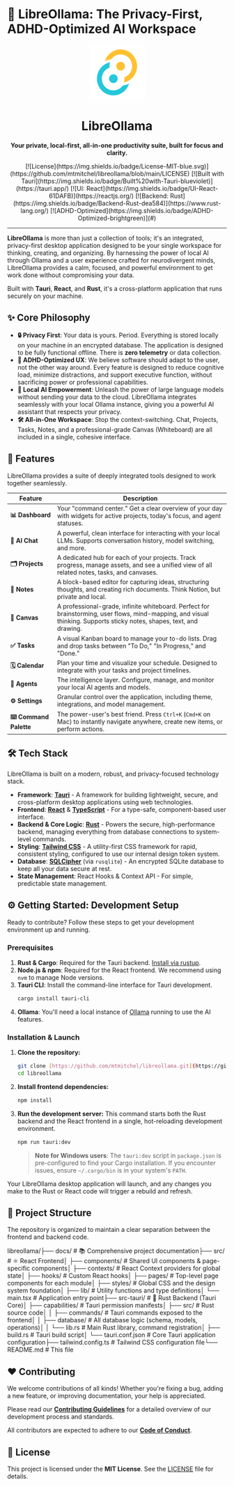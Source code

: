 # 🧠 LibreOllama: The Privacy-First, ADHD-Optimized AI Workspace

<p align="center">
  <img src="https://raw.githubusercontent.com/mtmitchel/libreollama/main/src-tauri/icons/icon.png?raw=true" alt="LibreOllama Logo" width="128">
</p>

<h1 align="center">LibreOllama</h1>

<p align="center">
  <strong>Your private, local-first, all-in-one productivity suite, built for focus and clarity.</strong>
</p>

<p align="center">
  [![License](https://img.shields.io/badge/License-MIT-blue.svg)](https://github.com/mtmitchel/libreollama/blob/main/LICENSE)
  [![Built with Tauri](https://img.shields.io/badge/Built%20with-Tauri-blueviolet)](https://tauri.app/)
  [![UI: React](https://img.shields.io/badge/UI-React-61DAFB)](https://reactjs.org/)
  [![Backend: Rust](https://img.shields.io/badge/Backend-Rust-dea584)](https://www.rust-lang.org/)
  [![ADHD-Optimized](https://img.shields.io/badge/ADHD-Optimized-brightgreen)](#)
</p>

---

**LibreOllama** is more than just a collection of tools; it's an integrated, privacy-first desktop application designed to be your single workspace for thinking, creating, and organizing. By harnessing the power of local AI through Ollama and a user experience crafted for neurodivergent minds, LibreOllama provides a calm, focused, and powerful environment to get work done without compromising your data.

Built with **Tauri**, **React**, and **Rust**, it's a cross-platform application that runs securely on your machine.

## ✨ Core Philosophy

* **🔒 Privacy First**: Your data is yours. Period. Everything is stored locally on your machine in an encrypted database. The application is designed to be fully functional offline. There is **zero telemetry** or data collection.
* **🧠 ADHD-Optimized UX**: We believe software should adapt to the user, not the other way around. Every feature is designed to reduce cognitive load, minimize distractions, and support executive function, without sacrificing power or professional capabilities.
* **🤖 Local AI Empowerment**: Unleash the power of large language models without sending your data to the cloud. LibreOllama integrates seamlessly with your local Ollama instance, giving you a powerful AI assistant that respects your privacy.
* **🛠️ All-in-One Workspace**: Stop the context-switching. Chat, Projects, Tasks, Notes, and a professional-grade Canvas (Whiteboard) are all included in a single, cohesive interface.

## 🚀 Features

LibreOllama provides a suite of deeply integrated tools designed to work together seamlessly.

| Feature          | Description                                                                                                                                                       |
| ---------------- | ------------------------------------------------------------------------------------------------------------------------------------------------------------------- |
| **📊 Dashboard** | Your "command center." Get a clear overview of your day with widgets for active projects, today's focus, and agent statuses.                                            |
| **💬 AI Chat** | A powerful, clean interface for interacting with your local LLMs. Supports conversation history, model switching, and more.                                               |
| **🗂️ Projects** | A dedicated hub for each of your projects. Track progress, manage assets, and see a unified view of all related notes, tasks, and canvases.                              |
| **📝 Notes** | A block-based editor for capturing ideas, structuring thoughts, and creating rich documents. Think Notion, but private and local.                                       |
| **🎨 Canvas** | A professional-grade, infinite whiteboard. Perfect for brainstorming, user flows, mind-mapping, and visual thinking. Supports sticky notes, shapes, text, and drawing. |
| **✅ Tasks** | A visual Kanban board to manage your to-do lists. Drag and drop tasks between "To Do," "In Progress," and "Done."                                                        |
| **🗓️ Calendar** | Plan your time and visualize your schedule. Designed to integrate with your tasks and project timelines.                                                                |
| **🤖 Agents** | The intelligence layer. Configure, manage, and monitor your local AI agents and models.                                                                                 |
| **⚙️ Settings** | Granular control over the application, including theme, integrations, and model management.                                                                             |
| **⌨️ Command Palette** | The power-user's best friend. Press `Ctrl+K` (`Cmd+K` on Mac) to instantly navigate anywhere, create new items, or perform actions.                                     |

## 🛠️ Tech Stack

LibreOllama is built on a modern, robust, and privacy-focused technology stack.

* **Framework**: [**Tauri**](https://tauri.app/) - A framework for building lightweight, secure, and cross-platform desktop applications using web technologies.
* **Frontend**: [**React**](https://reactjs.org/) & [**TypeScript**](https://www.typescriptlang.org/) - For a type-safe, component-based user interface.
* **Backend & Core Logic**: [**Rust**](https://www.rust-lang.org/) - Powers the secure, high-performance backend, managing everything from database connections to system-level commands.
* **Styling**: [**Tailwind CSS**](https://tailwindcss.com/) - A utility-first CSS framework for rapid, consistent styling, configured to use our internal design token system.
* **Database**: [**SQLCipher**](https://www.zetetic.net/sqlcipher/) (via `rusqlite`) - An encrypted SQLite database to keep all your data secure at rest.
* **State Management**: React Hooks & Context API - For simple, predictable state management.

## ⚙️ Getting Started: Development Setup

Ready to contribute? Follow these steps to get your development environment up and running.

### Prerequisites

1.  **Rust & Cargo**: Required for the Tauri backend. [Install via rustup](https://www.rust-lang.org/tools/install).
2.  **Node.js & npm**: Required for the React frontend. We recommend using `nvm` to manage Node versions.
3.  **Tauri CLI**: Install the command-line interface for Tauri development.
    ```bash
    cargo install tauri-cli
    ```
4.  **Ollama**: You'll need a local instance of [Ollama](https://ollama.com/) running to use the AI features.

### Installation & Launch

1.  **Clone the repository:**
    ```bash
    git clone [https://github.com/mtmitchel/libreollama.git](https://github.com/mtmitchel/libreollama.git)
    cd libreollama
    ```

2.  **Install frontend dependencies:**
    ```bash
    npm install
    ```

3.  **Run the development server:**
    This command starts both the Rust backend and the React frontend in a single, hot-reloading development environment.
    ```bash
    npm run tauri:dev
    ```

    > **Note for Windows users**: The `tauri:dev` script in `package.json` is pre-configured to find your Cargo installation. If you encounter issues, ensure `~/.cargo/bin` is in your system's `PATH`.

Your LibreOllama desktop application will launch, and any changes you make to the Rust or React code will trigger a rebuild and refresh.

## 📁 Project Structure

The repository is organized to maintain a clear separation between the frontend and backend code.

libreollama/├── docs/                      # 📚 Comprehensive project documentation├── src/                       # ⚛️ React Frontend│   ├── components/            #   Shared UI components & page-specific components│   ├── contexts/              #   React Context providers for global state│   ├── hooks/                 #   Custom React hooks│   ├── pages/                 #   Top-level page components for each module│   ├── styles/                #   Global CSS and the design system foundation│   ├── lib/                   #   Utility functions and type definitions│   └── main.tsx               #   Application entry point├── src-tauri/                 # 🦀 Rust Backend (Tauri Core)│   ├── capabilities/          #   Tauri permission manifests│   ├── src/                   #   Rust source code│   │   ├── commands/          #     Tauri commands exposed to the frontend│   │   ├── database/          #     All database logic (schema, models, operations)│   │   └── lib.rs             #     Main Rust library, command registration│   ├── build.rs               #   Tauri build script│   └── tauri.conf.json        #   Core Tauri application configuration├── tailwind.config.ts         # Tailwind CSS configuration file└── README.md                  # This file
## ❤️ Contributing

We welcome contributions of all kinds! Whether you're fixing a bug, adding a new feature, or improving documentation, your help is appreciated.

Please read our **[Contributing Guidelines](./.github/CONTRIBUTING.md)** for a detailed overview of our development process and standards.

All contributors are expected to adhere to our **[Code of Conduct](./.github/CODE_OF_CONDUCT.md)**.

## 📄 License

This project is licensed under the **MIT License**. See the [LICENSE](./LICENSE) file for details.
